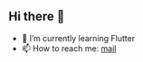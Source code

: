 ## Hi there 👋

- 🌱 I’m currently learning Flutter
- 📫 How to reach me: [mail](https://emov2.github.io/contact-page/)

<!--
**emov2/emov2** is a ✨ _special_ ✨ repository because its `README.md` (this file) appears on your GitHub profile.

Here are some ideas to get you started:

- 🔭 I’m currently working on ...
- 🌱 I’m currently learning ...
- 👯 I’m looking to collaborate on ...
- 🤔 I’m looking for help with ...
- 💬 Ask me about ...
- 😄 Pronouns: ...
- ⚡ Fun fact: ...
-->
